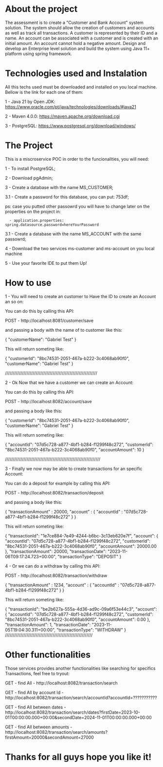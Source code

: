 # About the project

The assessment is to create a "Customer and Bank Account" system solution.
The system should allow the creation of customers and accounts as well as track all
transactions.
A customer is represented by their ID and a name.
An account can be associated with a customer and is created with an initial amount.
An account cannot hold a negative amount.
Design and develop an Enterprise level solution and build the system using Java 11+ platform
using spring framework. 


# Technologies used and Instalation

All this techs used must be downloaded and installed on you local machine.
Bellow is the link for each one of them:

1 - Java 21 by Open JDK:
https://www.oracle.com/pt/java/technologies/downloads/#java21

2 - Maven 4.0.0:
https://maven.apache.org/download.cgi

3 - PostgreSQL:
https://www.postgresql.org/download/windows/

# The Project

This is a miscroservice POC in order to the funcionalities, you will need:

1 - To install PostgreSQL;

2 - Download pgAdmin;

3 - Create a database with the name MS_CUSTOMER;

3.1 - Create a password for this database, you can put: 753df;

  ps: case you putted other passowrd you will have to change later on the properties on the project in:
  
      - application.properties: spring.datasource.password=hereYourPassword

3.1 - Create a database with the name MS_ACCOUNT with the same passowrd;

4 - Download the two services ms-customer and ms-account on you local machine

5 - Use your favorite IDE to put them Up!


# How to use

1 - You will need to create an customer to Have the ID to create an Account an so on:

  You can do this by calling this API:

  POST - http://localhost:8081/customer/save

  and passing a body with the name of to customer like this:

  {
    "customerName": "Gabriel Test"
  }

  This will return someting like:

  {
    "customerId": "8bc74531-2051-467a-b222-3c4068ab90f0",
    "customerName": "Gabriel Test"
  }
  

  ////////////////////////////////////////////////////////////
  

2 - Ok Now that we have a customer we can create an Account:

  You can do this by calling this API:

  POST - http://localhost:8082/account/save
  
  and passing a body like this:

{
    "customerId": "8bc74531-2051-467a-b222-3c4068ab90f0",
    "customerName": "Gabriel Test"
}

This will return someting like:

{
    "accountId": "07d5c728-a877-4bf1-b284-f1299f48c272",
    "customerId": "8bc74531-2051-467a-b222-3c4068ab90f0",
    "accountAmount": 10
}


//////////////////////////////////////////////////////////////


3 - Finally we now may be able to create transactions for an specific Account:

  You can do a deposit for example by calling this API:

  POST - http://localhost:8082/transaction/deposit
  
  and passing a body like this:

{
    "transactionAmount" : 20000,
    "account" : {
        "accountId" : "07d5c728-a877-4bf1-b284-f1299f48c272"
    }
}

This will return someting like:

{
    "transactionId": "1e7ce884-7e49-4244-b6bc-3c13eb620e7f",
    "account": {
        "accountId": "07d5c728-a877-4bf1-b284-f1299f48c272",
        "customerId": "8bc74531-2051-467a-b222-3c4068ab90f0",
        "accountAmount": 20000.00
    },
    "transactionAmount": 20000,
    "transactionDate": "2023-11-06T09:17:24.723+00:00",
    "transactionType": "DEPOSIT"
}


4 - Or we can do a withdraw by calling this API:

POST - http://localhost:8082/transaction/withdraw

{
    "transactionAmount" : 1234,
    "account" : {
        "accountId" : "07d5c728-a877-4bf1-b284-f1299f48c272"
    }
}

This will return someting like:

{
    "transactionId": "be2b627a-555a-4d36-ad9c-09a6f53e44c3",
    "account": {
        "accountId": "07d5c728-a877-4bf1-b284-f1299f48c272",
        "customerId": "8bc74531-2051-467a-b222-3c4068ab90f0",
        "accountAmount": 0.00
    },
    "transactionAmount": 1,
    "transactionDate": "2023-11-05T19:04:30.311+00:00",
    "transactionType": "WITHDRAW"
}
/////////////////////////////////////////////////////////

# Other functionalities

Those services provides another functionalities like searching for specifics Transactions, feel free to tryout:

GET - find All - http://localhost:8082/transaction/search

GET - find All by account Id - http://localhost:8082/transaction/search/accountId?accountId=???????????

GET - find All between dates - http://localhost:8082/transaction/search/dates?firstDate=2023-10-01T00:00:00.000+00:00&secondDate=2024-11-01T00:00:00.000+00:00

GET - find All between amounts - http://localhost:8082/transaction/search/amounts?firstAmount=20000&secondAmount=27000




# Thanks for all guys hope you like it!



